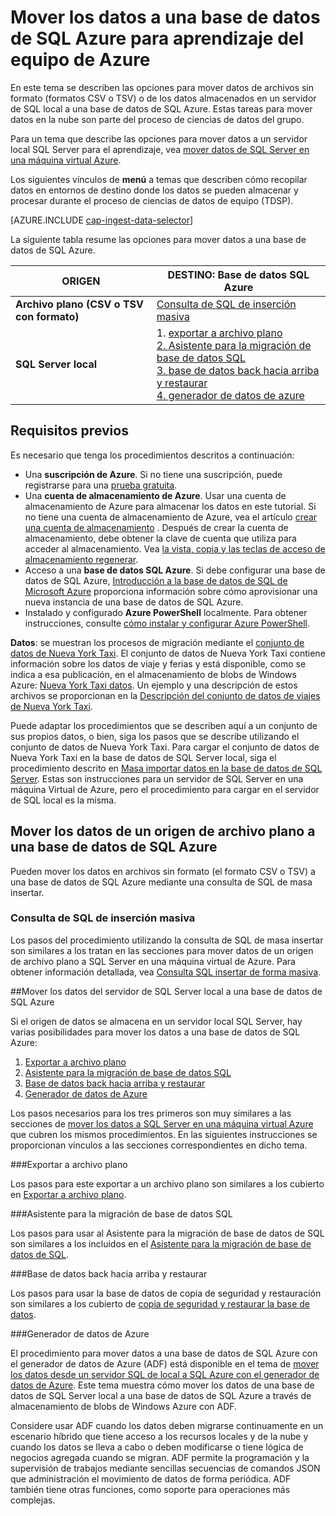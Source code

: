 <properties 
    pageTitle="Mover los datos a una base de datos de SQL Azure para el aprendizaje Azure | Azure" 
    description="Crear la tabla de SQL y cargar los datos de tabla de SQL" 
    services="machine-learning" 
    documentationCenter="" 
    authors="bradsev"
    manager="jhubbard"
    editor="cgronlun" />

<tags 
    ms.service="machine-learning" 
    ms.workload="data-services" 
    ms.tgt_pltfrm="na" 
    ms.devlang="na" 
    ms.topic="article" 
    ms.date="09/14/2016"
    ms.author="bradsev" /> 

# <a name="move-data-to-an-azure-sql-database-for-azure-machine-learning"></a>Mover los datos a una base de datos de SQL Azure para aprendizaje del equipo de Azure

En este tema se describen las opciones para mover datos de archivos sin formato (formatos CSV o TSV) o de los datos almacenados en un servidor de SQL local a una base de datos de SQL Azure. Estas tareas para mover datos en la nube son parte del proceso de ciencias de datos del grupo.

Para un tema que describe las opciones para mover datos a un servidor local SQL Server para el aprendizaje, vea [mover datos de SQL Server en una máquina virtual Azure](machine-learning-data-science-move-sql-server-virtual-machine.md).

Los siguientes vínculos de **menú** a temas que describen cómo recopilar datos en entornos de destino donde los datos se pueden almacenar y procesar durante el proceso de ciencias de datos de equipo (TDSP).

[AZURE.INCLUDE [cap-ingest-data-selector](../../includes/cap-ingest-data-selector.md)]

La siguiente tabla resume las opciones para mover datos a una base de datos de SQL Azure.

<b>ORIGEN</b> |<b>DESTINO: Base de datos SQL Azure</b> |
-------------- |--------------------------------|
<b>Archivo plano (CSV o TSV con formato)</b> |<a href="#bulk-insert-sql-query">Consulta de SQL de inserción masiva |
<b>SQL Server local</b> | 1. <a href="#export-flat-file">exportar a archivo plano<br> 2. <a href="#insert-tables-bcp">Asistente para la migración de base de datos SQL<br> 3. <a href="#db-migration">base de datos back hacia arriba y restaurar<br> 4. <a href="#adf">generador de datos de azure |


## <a name="prereqs"></a>Requisitos previos
Es necesario que tenga los procedimientos descritos a continuación:

* Una **suscripción de Azure**. Si no tiene una suscripción, puede registrarse para una [prueba gratuita](https://azure.microsoft.com/pricing/free-trial/).
* Una **cuenta de almacenamiento de Azure**. Usar una cuenta de almacenamiento de Azure para almacenar los datos en este tutorial. Si no tiene una cuenta de almacenamiento de Azure, vea el artículo [crear una cuenta de almacenamiento](storage-create-storage-account.md#create-a-storage-account) . Después de crear la cuenta de almacenamiento, debe obtener la clave de cuenta que utiliza para acceder al almacenamiento. Vea [la vista, copia y las teclas de acceso de almacenamiento regenerar](storage-create-storage-account.md#view-copy-and-regenerate-storage-access-keys).
* Acceso a una **base de datos SQL Azure**. Si debe configurar una base de datos de SQL Azure, [Introducción a la base de datos de SQL de Microsoft Azure](../sql-database/sql-database-get-started.md) proporciona información sobre cómo aprovisionar una nueva instancia de una base de datos de SQL Azure.
* Instalado y configurado **Azure PowerShell** localmente. Para obtener instrucciones, consulte [cómo instalar y configurar Azure PowerShell](../powershell-install-configure.md).

**Datos**: se muestran los procesos de migración mediante el [conjunto de datos de Nueva York Taxi](http://chriswhong.com/open-data/foil_nyc_taxi/). El conjunto de datos de Nueva York Taxi contiene información sobre los datos de viaje y ferias y está disponible, como se indica a esa publicación, en el almacenamiento de blobs de Windows Azure: [Nueva York Taxi datos](http://www.andresmh.com/nyctaxitrips/). Un ejemplo y una descripción de estos archivos se proporcionan en la [Descripción del conjunto de datos de viajes de Nueva York Taxi](machine-learning-data-science-process-sql-walkthrough.md#dataset).
 
Puede adaptar los procedimientos que se describen aquí a un conjunto de sus propios datos, o bien, siga los pasos que se describe utilizando el conjunto de datos de Nueva York Taxi. Para cargar el conjunto de datos de Nueva York Taxi en la base de datos de SQL Server local, siga el procedimiento descrito en [Masa importar datos en la base de datos de SQL Server](machine-learning-data-science-process-sql-walkthrough.md#dbload). Estas son instrucciones para un servidor de SQL Server en una máquina Virtual de Azure, pero el procedimiento para cargar en el servidor de SQL local es la misma.


## <a name="file-to-azure-sql-database"></a>Mover los datos de un origen de archivo plano a una base de datos de SQL Azure

Pueden mover los datos en archivos sin formato (el formato CSV o TSV) a una base de datos de SQL Azure mediante una consulta de SQL de masa insertar.

### <a name="bulk-insert-sql-query"></a>Consulta de SQL de inserción masiva

Los pasos del procedimiento utilizando la consulta de SQL de masa insertar son similares a los tratan en las secciones para mover datos de un origen de archivo plano a SQL Server en una máquina virtual de Azure. Para obtener información detallada, vea [Consulta SQL insertar de forma masiva](machine-learning-data-science-move-sql-server-virtual-machine.md#insert-tables-bulkquery).


##<a name="sql-on-prem-to-sazure-sql-database"></a>Mover los datos del servidor de SQL Server local a una base de datos de SQL Azure

Si el origen de datos se almacena en un servidor local SQL Server, hay varias posibilidades para mover los datos a una base de datos de SQL Azure:

1. [Exportar a archivo plano](#export-flat-file) 
2. [Asistente para la migración de base de datos SQL](#insert-tables-bcp)
3. [Base de datos back hacia arriba y restaurar](#db-migration)
4. [Generador de datos de Azure](#adf)

Los pasos necesarios para los tres primeros son muy similares a las secciones de [mover los datos a SQL Server en una máquina virtual Azure](machine-learning-data-science-move-sql-server-virtual-machine.md) que cubren los mismos procedimientos. En las siguientes instrucciones se proporcionan vínculos a las secciones correspondientes en dicho tema.

###<a name="export-flat-file"></a>Exportar a archivo plano

Los pasos para este exportar a un archivo plano son similares a los cubierto en [Exportar a archivo plano](machine-learning-data-science-move-sql-server-virtual-machine.md#export-flat-file).

###<a name="insert-tables-bcp"></a>Asistente para la migración de base de datos SQL

Los pasos para usar al Asistente para la migración de base de datos de SQL son similares a los incluidos en el [Asistente para la migración de base de datos de SQL](machine-learning-data-science-move-sql-server-virtual-machine.md#sql-migration).

###<a name="db-migration"></a>Base de datos back hacia arriba y restaurar

Los pasos para usar la base de datos de copia de seguridad y restauración son similares a los cubierto de [copia de seguridad y restaurar la base de datos](machine-learning-data-science-move-sql-server-virtual-machine.md#sql-backup).

###<a name="adf"></a>Generador de datos de Azure

El procedimiento para mover datos a una base de datos de SQL Azure con el generador de datos de Azure (ADF) está disponible en el tema de [mover los datos desde un servidor SQL de local a SQL Azure con el generador de datos de Azure](machine-learning-data-science-move-sql-azure-adf.md). Este tema muestra cómo mover los datos de una base de datos de SQL Server local a una base de datos de SQL Azure a través de almacenamiento de blobs de Windows Azure con ADF. 

Considere usar ADF cuando los datos deben migrarse continuamente en un escenario híbrido que tiene acceso a los recursos locales y de la nube y cuando los datos se lleva a cabo o deben modificarse o tiene lógica de negocios agregada cuando se migran. ADF permite la programación y la supervisión de trabajos mediante sencillas secuencias de comandos JSON que administración el movimiento de datos de forma periódica. ADF también tiene otras funciones, como soporte para operaciones más complejas.




